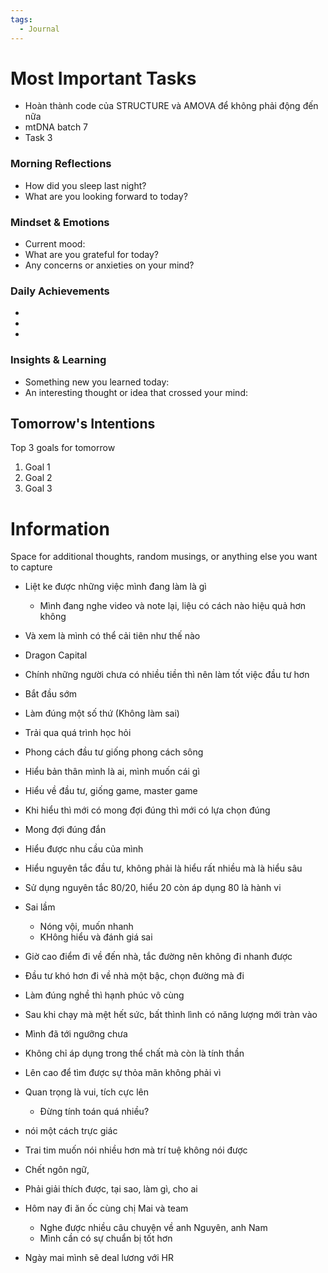 ```yaml
---
tags:
  - Journal
---
```

# Most Important Tasks

- Hoàn thành code của STRUCTURE và AMOVA để không phải động đến nữa
- mtDNA batch 7
- Task 3

### Morning Reflections

- How did you sleep last night?
- What are you looking forward to today?

### Mindset & Emotions

- Current mood:
- What are you grateful for today?
- Any concerns or anxieties on your mind?

### Daily Achievements

  - 
  - 
  - 
### Insights & Learning

- Something new you learned today:
- An interesting thought or idea that crossed your mind:

## Tomorrow's Intentions

Top 3 goals for tomorrow

1. Goal 1
2. Goal 2
3. Goal 3

# Information

Space for additional thoughts, random musings, or anything else you want to capture

- Liệt ke được những việc mình đang làm là gì
	- Mình đang nghe video và note lại, liệu có cách nào hiệu quả hơn không
- Và xem là mình có thể cải tiên như thế nào

- Dragon Capital
- Chính những người chưa có nhiều tiền thì nên làm tốt việc đầu tư hơn
- Bắt đầu sớm
- Làm đúng một số thứ (Không làm sai)
- Trải qua quá trình học hỏi
- Phong cách đầu tư giống phong cách sông
- Hiểu bản thân mình là ai, mình muốn cái gì
- Hiểu về đầu tư, giống game, master game
- Khi hiểu thì mới có mong đợi đúng thì mới có lựa chọn đúng
- Mong đợi đúng đắn
- Hiểu được nhu cầu của mình
- Hiểu nguyên tắc đầu tư, không phải là hiểu rất nhiều mà là hiểu sâu
- Sử dụng nguyên tắc 80/20, hiểu 20 còn áp dụng 80 là hành vi

- Sai lầm
	- Nóng vội, muốn nhanh
	- KHông hiểu và đánh giá sai

- Giờ cao điểm đi về đến nhà, tắc đường nên không đi nhanh được
- Đầu tư khó hơn đi về nhà một bậc, chọn đường mà đi 

- Làm đúng nghề thì hạnh phúc vô cùng
- Sau khi chạy mà mệt hết sức, bất thình lình có năng lượng mới tràn vào
- Mình đã tới ngưỡng chưa
- Không chỉ áp dụng trong thể chất mà còn là tính thần 

- Lên cao để tìm được sự thỏa mãn không phải vì 

- Quan trọng là vui, tích cực lên
	- Đừng tính toán quá nhiều?
- nói một cách trực giác
- Trai tim muốn nói nhiều hơn mà trí tuệ không nói được
- Chết ngôn ngữ,
- Phải giải thích được, tại sao, làm gì, cho ai

- Hôm nay đi ăn ốc cùng chị Mai và team
	- Nghe được nhiều câu chuyện về anh Nguyên, anh Nam
	- Mình cần có sự chuẩn bị tốt hơn
- Ngày mai mình sẽ deal lương với HR